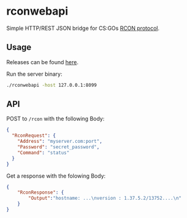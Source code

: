 rconwebapi
==========

Simple HTTP/REST JSON bridge for CS:GOs [RCON protocol](https://developer.valvesoftware.com/wiki/Source_RCON_Protocol).


Usage
-----

Releases can be found [here](https://github.com/greghaynes/rconwebapi/releases).

Run the server binary:

```bash
./rconwebapi -host 127.0.0.1:8099
```


API
---

POST to `/rcon` with the following Body:

```json
{
  "RconRequest": {
    "Address": "myserver.com:port",
    "Password": "secret_password",
    "Command": "status"
  }
}
```

Get a response with the folowing Body:

```json
{
    "RconResponse": {
        "Output":"hostname: ...\nversion : 1.37.5.2/13752....\n"
    }
}
```